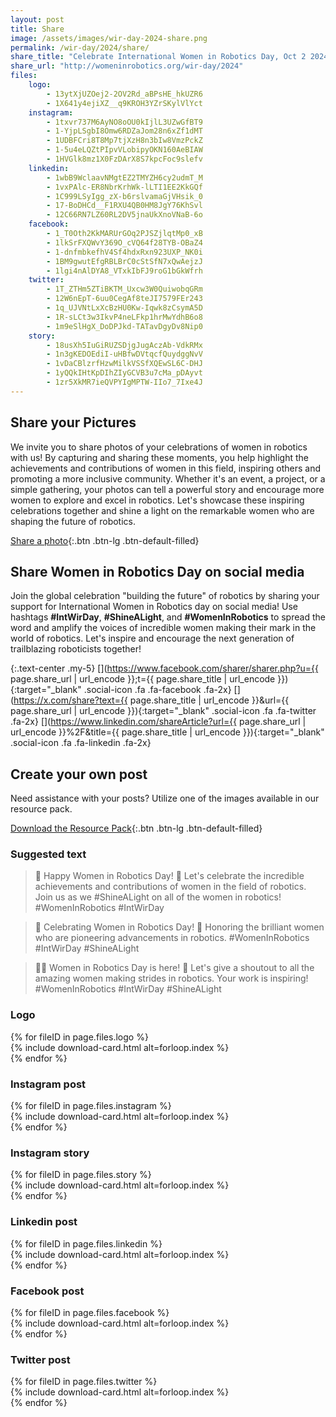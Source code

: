 ```yaml
---
layout: post
title: Share
image: /assets/images/wir-day-2024-share.png
permalink: /wir-day/2024/share/
share_title: "Celebrate International Women in Robotics Day, Oct 2 2024! #IntWirDay #ShineALight #WomenInRobotics"
share_url: "http://womeninrobotics.org/wir-day/2024"
files:
    logo:
        - 13ytXjUZOej2-2OV2Rd_aBPsHE_hkUZR6
        - 1X641y4ejiXZ__q9KROH3YZrSKylVlYct
    instagram:
        - 1txvr737M6AyNO8oOU0kIjlL3UZwGfBT9
        - 1-YjpLSgbI8Omw6RDZaJom28n6xZf1dMT
        - 1UDBFCri8T8Mp7tjXzH8n3bIw8VmzPckZ
        - 1-5u4eLQZtPIpvVLobipyOKN160AeBIAW
        - 1HVGlk8mz1X0FzDArX8S7kpcFoc9slefv
    linkedin:
        - 1wbB9WclaavNMgtEZ2TMYZH6cy2udmT_M
        - 1vxPAlc-ER8NbrKrhWk-lLTI1EE2KkGQf
        - 1C999LSyIgg_zX-b6rslvamaGjVHsik_0
        - 17-BoDHCd__F1RXU4QB0HM8JgY76KhSvl
        - 12C66RN7LZ60RL2DV5jnaUkXnoVNaB-6o
    facebook:
        - 1_T0Oth2KkMARUrGOq2PJSZjlqtMp0_xB
        - 1lkSrFXQWvY369O_cVQ64f28TYB-OBaZ4
        - 1-dnfmbkefhV4Sf4hdxRxn923UXP_NK0i
        - 1BM9gwutEfgRBLBrC0cStSfN7xQwAejzJ
        - 1lgi4nAlDYA8_VTxkIbFJ9roG1bGkWfrh
    twitter:
        - 1T_ZTHm5ZTiBKTM_Uxcw3W0QuiwobqGRm
        - 12W6nEpT-6uu0CegAf8teJI7579FEr243
        - 1q_UJVNtLxXcBzHU0Kw-Iqwk8zCsymA5D
        - 1R-sLCt3w3IkvP4neLFkp1hrMwYdhB6o8
        - 1m9eSlHgX_DoDPJkd-TATavDgyDv8Nip0
    story:
        - 18usXh5IuGiRUZSDjgJugAczAb-VdkRMx
        - 1n3gKEDOEdiI-uHBfwDVtqcfQuydggNvV
        - 1vDaCBlzrfHzwMilkVSSfXQEwSL6C-DHJ
        - 1yQQkIHtKpDIhZIyGCVB3u7cMa_pDAyvt
        - 1zr5XkMR7ieQVPYIgMPTW-IIo7_7Ixe4J
---
```



## Share your Pictures

We invite you to share photos of your celebrations of women in robotics with us! By capturing and sharing these moments, you help highlight the achievements and contributions of women in this field, inspiring others and promoting a more inclusive community. Whether it's an event, a project, or a simple gathering, your photos can tell a powerful story and encourage more women to explore and excel in robotics. Let's showcase these inspiring celebrations together and shine a light on the remarkable women who are shaping the future of robotics.

[Share a photo](/wir-day/photo-submission){:.btn .btn-lg .btn-default-filled}

## Share Women in Robotics Day on social media

Join the global celebration "building the future" of robotics by sharing your support for International Women in Robotics day on social media! Use hashtags **#IntWirDay**, **#ShineALight**, and **#WomenInRobotics** to spread the word and amplify the voices of incredible women making their mark in the world of robotics. Let's inspire and encourage the next generation of trailblazing roboticists together!

{:.text-center .my-5}
[](https://www.facebook.com/sharer/sharer.php?u={{ page.share_url | url_encode }};t={{ page.share_title | url_encode }}){:target="_blank" .social-icon .fa .fa-facebook .fa-2x}
[](https://x.com/share?text={{ page.share_title | url_encode }}&url={{ page.share_url | url_encode }}){:target="_blank" .social-icon .fa .fa-twitter .fa-2x}
[](https://www.linkedin.com/shareArticle?url={{ page.share_url | url_encode }}%2F&title={{ page.share_title | url_encode }}){:target="_blank" .social-icon .fa .fa-linkedin .fa-2x}

## Create your own post

Need assistance with your posts? Utilize one of the images available in our resource pack.

[Download the Resource Pack](https://drive.google.com/uc?export=download&id=15EQA4N2U4WQtdBKne4iMzV_rS0RDcrdS){:.btn .btn-lg .btn-default-filled}

### Suggested text

> 🤖 Happy Women in Robotics Day! 🎉 Let's celebrate the incredible achievements and contributions of women in the field of robotics. Join us as we #ShineALight on all of the women in robotics! #WomenInRobotics #IntWirDay

> 🌟 Celebrating Women in Robotics Day! 🚀 Honoring the brilliant women who are pioneering advancements in robotics. #WomenInRobotics #IntWirDay #ShineALight

> 👩‍💻 Women in Robotics Day is here! 🤖 Let's give a shoutout to all the amazing women making strides in robotics. Your work is inspiring! #WomenInRobotics #IntWirDay #ShineALight

### Logo

<div class="row mb-3">
{% for fileID in page.files.logo %}
    <div class="col-md-3 mb-3">
    {% include download-card.html alt=forloop.index %}
    </div>
{% endfor %}
</div>

### Instagram post

<div class="row mb-3">
{% for fileID in page.files.instagram %}
    <div class="col-md-3 mb-3">
    {% include download-card.html alt=forloop.index %}
    </div>
{% endfor %}
</div>

### Instagram story

<div class="row mb-3">
{% for fileID in page.files.story %}
    <div class="col-md-3 mb-3">
    {% include download-card.html alt=forloop.index %}
    </div>
{% endfor %}
</div>

### Linkedin post

<div class="row mb-3">
{% for fileID in page.files.linkedin %}
    <div class="col-md-3 mb-3">
    {% include download-card.html alt=forloop.index %}
    </div>
{% endfor %}
</div>

### Facebook post

<div class="row mb-3">
{% for fileID in page.files.facebook %}
    <div class="col-md-3 mb-3">
    {% include download-card.html alt=forloop.index %}
    </div>
{% endfor %}
</div>

### Twitter post

<div class="row mb-3">
{% for fileID in page.files.twitter %}
    <div class="col-md-3 mb-3">
    {% include download-card.html alt=forloop.index %}
    </div>
{% endfor %}
</div>

